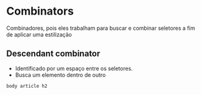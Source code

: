 # Combinators

Combinadores, pois eles trabalham para buscar e combinar seletores a fim de
aplicar uma estilização

## Descendant combinator

* Identificado por um espaço entre os seletores.
* Busca um elemento dentro de outro

```css
body article h2
```
